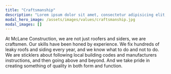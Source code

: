 ```yaml
---
title: "Craftsmanship"
description: "Lorem ipsum dolor sit amet, consectetur adipisicing elit, sed do eiusmod tempor incididunt ut labore et dolore magna aliqua. Ut enim ad minim veniam, quis nostrud exercitation ullamco laboris nisi ut aliquip ex ea commodo consequat. Duis aute irure dolor in reprehenderit in voluptate velit esse cillum dolore eu fugiat nulla pariatur. Excepteur sint occaecat cupidatat non proident, sunt in culpa qui officia deserunt mollit anim id est laborum."
modal_hero_image: /assets/images/values/craftsmanship.jpg
modal_images: []
---
```

At McLane Construction, we are not just roofers and siders, we are craftsmen.  Our skills have been honed by experience.  We fix hundreds of leaky roofs and siding every year, and we know what to do and not to do.  We are sticklers about following local building codes and manufacturers instructions, and then going above and beyond.  And we take pride in creating something of quality in both form and function.

